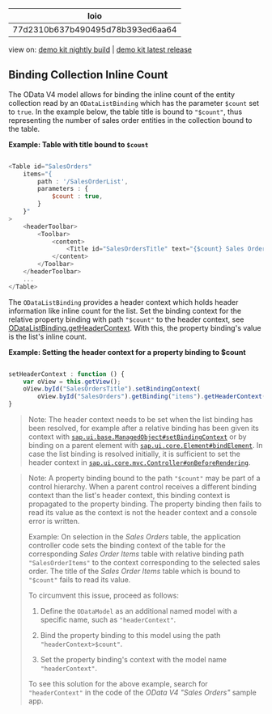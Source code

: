 <!-- loio77d2310b637b490495d78b393ed6aa64 -->

| loio |
| -----|
| 77d2310b637b490495d78b393ed6aa64 |

<div id="loio">

view on: [demo kit nightly build](https://openui5nightly.hana.ondemand.com/#/topic/77d2310b637b490495d78b393ed6aa64) | [demo kit latest release](https://openui5.hana.ondemand.com/#/topic/77d2310b637b490495d78b393ed6aa64)</div>

## Binding Collection Inline Count

The OData V4 model allows for binding the inline count of the entity collection read by an `ODataListBinding` which has the parameter `$count` set to `true`. In the example below, the table title is bound to `"$count"`, thus representing the number of sales order entities in the collection bound to the table.

**Example: Table with title bound to `$count`**

``` js

<Table id="SalesOrders"
    items="{
        path : '/SalesOrderList',
        parameters : {
            $count : true,
        }
    }"
>
    <headerToolbar>
        <Toolbar>
            <content>
                <Title id="SalesOrdersTitle" text="{$count} Sales Orders"/>
            </content>
        </Toolbar>
    </headerToolbar>
    ...
</Table>
```

The `ODataListBinding` provides a header context which holds header information like inline count for the list. Set the binding context for the relative property binding with path `"$count"` to the header context, see [ODataListBinding.getHeaderContext](https://openui5.hana.ondemand.com/#/api/sap.ui.model.odata.v4.ODataListBinding.getHeaderContext). With this, the property binding's value is the list's inline count.

**Example: Setting the header context for a property binding to $count**

``` js

setHeaderContext : function () {
    var oView = this.getView();
    oView.byId("SalesOrdersTitle").setBindingContext(
        oView.byId("SalesOrders").getBinding("items").getHeaderContext());
}
```

> Note:
> The header context needs to be set when the list binding has been resolved, for example after a relative binding has been given its context with [`sap.ui.base.ManagedObject#setBindingContext`](https://openui5.hana.ondemand.com/#/api/sap.ui.base.ManagedObject/methods/setBindingContext) or by binding on a parent element with [`sap.ui.core.Element#bindElement`](https://openui5.hana.ondemand.com/#/api/sap.ui.core.Element/methods/bindElement). In case the list binding is resolved initially, it is sufficient to set the header context in [`sap.ui.core.mvc.Controller#onBeforeRendering`](https://openui5.hana.ondemand.com/#/api/sap.ui.core.mvc.Controller/methods/onBeforeRendering).
> 
> 

> Note:
> A property binding bound to the path `"$count"` may be part of a control hierarchy. When a parent control receives a different binding context than the list's header context, this binding context is propagated to the property binding. The property binding then fails to read its value as the context is not the header context and a console error is written.
> 
> Example: On selection in the *Sales Orders* table, the application controller code sets the binding context of the table for the corresponding *Sales Order Items* table with relative binding path `"SalesOrderItems"` to the context corresponding to the selected sales order. The title of the *Sales Order Items* table which is bound to `"$count"` fails to read its value.
> 
> To circumvent this issue, proceed as follows:
> 
> 1.  Define the `ODataModel` as an additional named model with a specific name, such as `"headerContext"`.
> 
> 2.  Bind the property binding to this model using the path `"headerContext>$count"`.
> 
> 3.  Set the property binding's context with the model name `"headerContext"`.
> 
> 
> To see this solution for the above example, search for `"headerContext"` in the code of the *OData V4 "Sales Orders"* sample app.
> 
> 

